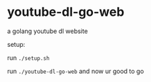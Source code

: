 # youtube-dl-go-web
a golang youtube dl website

setup:

run `./setup.sh`

run `./youtube-dl-go-web` and now ur good to go